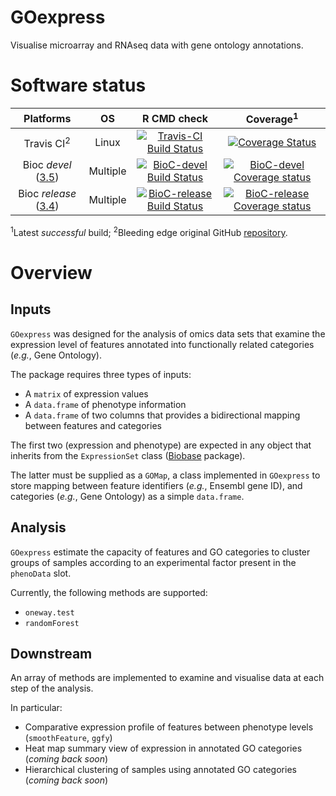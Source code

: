 GOexpress
=======

Visualise microarray and RNAseq data with gene ontology annotations.

# Software status

| Platforms |  OS  | R CMD check | Coverage<sup>1</sup> | 
|:----------------:|:----------------:|:----------------:|:----------------:|
| Travis CI<sup>2</sup> | Linux | [![Travis-CI Build Status](https://travis-ci.org/kevinrue/GOexpress.svg?branch=master)](https://travis-ci.org/kevinrue/GOexpress) | [![Coverage Status](https://img.shields.io/codecov/c/github/kevinrue/GOexpress/master.svg)](https://codecov.io/gh/kevinrue/GOexpress) |
| Bioc _devel_ ([3.5](http://bioconductor.org/packages/3.5/bioc/html/GOexpress.html)) | Multiple | [![BioC-devel Build Status](http://bioconductor.org/shields/build/devel/bioc/GOexpress.svg)](http://bioconductor.org/checkResults/devel/bioc-LATEST/GOexpress) | [![BioC-devel Coverage status](http://bioconductor.org/shields/coverage/devel/GOexpress.svg)](http://bioconductor.org/developers/how-to/unitTesting-guidelines/#coverage) |
| Bioc _release_ ([3.4](http://bioconductor.org/packages/release/bioc/html/TVTB.html)) | Multiple | [![BioC-release Build Status](http://bioconductor.org/shields/build/release/bioc/GOexpress.svg)](http://bioconductor.org/checkResults/release/bioc-LATEST/GOexpress) | [![BioC-release Coverage status](http://bioconductor.org/shields/coverage/release/GOexpress.svg)](http://bioconductor.org/developers/how-to/unitTesting-guidelines/#coverage) |

<sup>1</sup>Latest _successful_ build;
<sup>2</sup>Bleeding edge original GitHub [repository](https://github.com/kevinrue/GOexpress).

# Overview

## Inputs

`GOexpress` was designed for the analysis of omics data sets
that examine the expression level of features annotated into
functionally related categories (*e.g.*, Gene Ontology).

The package requires three types of inputs:

* A `matrix` of expression values
* A `data.frame` of phenotype information
* A `data.frame` of two columns that provides a bidirectional mapping
    between features and categories
    
The first two (expression and phenotype)
are expected in any object that inherits from
the `ExpressionSet` class
([Biobase](https://bioconductor.org/packages/Biobase) package).

The latter must be supplied as a `GOMap`, a class
implemented in `GOexpress` to store mapping between
feature identifiers (*e.g.*, Ensembl gene ID), and categories
(*e.g.*, Gene Ontology) as a simple `data.frame`.


## Analysis

`GOexpress` estimate the capacity of features and GO categories
to cluster groups of samples according to an experimental factor present
in the `phenoData` slot.

Currently, the following methods are supported:

* `oneway.test`
* `randomForest`

## Downstream

An array of methods are implemented to examine and visualise data
at each step of the analysis.

In particular:

* Comparative expression profile of features between phenotype levels
  (`smoothFeature`, `ggfy`)
* Heat map summary view of expression in annotated GO categories
  (*coming back soon*)
* Hierarchical clustering of samples using annotated GO categories
  (*coming back soon*)
